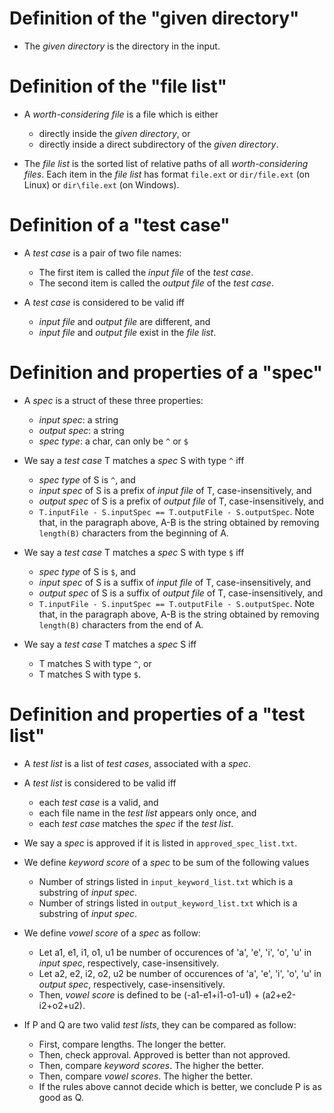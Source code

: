 # Definition of the "given directory"

- The _given directory_ is the directory in the input.

# Definition of the "file list"

- A _worth-considering file_ is a file which is either
  + directly inside the _given directory_, or
  + directly inside a direct subdirectory of the _given directory_.

- The _file list_ is the sorted list of relative paths of all _worth-considering files_. Each item in the _file list_ has format `file.ext` or `dir/file.ext` (on Linux) or `dir\file.ext` (on Windows).

# Definition of a "test case"

- A _test case_ is a pair of two file names:
  + The first item is called the _input file_ of the _test case_.
  + The second item is called the _output file_ of the _test case_.

- A _test case_ is considered to be valid iff
  + _input file_ and _output file_ are different, and
  + _input file_ and _output file_ exist in the _file list_.

# Definition and properties of a "spec"

- A _spec_ is a struct of these three properties:
  + _input spec_: a string
  + _output spec_: a string
  + _spec type_: a char, can only be `^` or `$`

- We say a _test case_ T matches a _spec_ S with type `^` iff
  + _spec type_ of S is `^`, and
  + _input spec_ of S is a prefix of _input file_ of T, case-insensitively, and
  + _output spec_ of S is a prefix of _output file_ of T, case-insensitively, and
  + `T.inputFile - S.inputSpec == T.outputFile - S.outputSpec`.
  Note that, in the paragraph above, A-B is the string obtained by removing `length(B)` characters from the beginning of A.

- We say a _test case_ T matches a _spec_ S with type `$` iff
  + _spec type_ of S is `$`, and
  + _input spec_ of S is a suffix of _input file_ of T, case-insensitively, and
  + _output spec_ of S is a suffix of _output file_ of T, case-insensitively, and
  + `T.inputFile - S.inputSpec == T.outputFile - S.outputSpec`.
  Note that, in the paragraph above, A-B is the string obtained by removing `length(B)` characters from the end of A.

- We say a _test case_ T matches a _spec_ S iff
  + T matches S with type `^`, or
  + T matches S with type `$`.

# Definition and properties of a "test list"

- A _test list_ is a list of _test cases_, associated with a _spec_.

- A _test list_ is considered to be valid iff
  + each _test case_ is a valid, and
  + each file name in the _test list_ appears only once, and
  + each _test case_ matches the _spec_ if the _test list_.

- We say a _spec_ is approved if it is listed in `approved_spec_list.txt`.

- We define _keyword score_ of a _spec_ to be sum of the following values
  + Number of strings listed in `input_keyword_list.txt` which is a substring of _input spec_.
  + Number of strings listed in `output_keyword_list.txt` which is a substring of _input spec_.

- We define _vowel score_ of a _spec_ as follow:
  + Let a1, e1, i1, o1, u1 be number of occurences of 'a', 'e', 'i', 'o', 'u' in _input spec_, respectively, case-insensitively.
  + Let a2, e2, i2, o2, u2 be number of occurences of 'a', 'e', 'i', 'o', 'u' in _output spec_, respectively, case-insensitively.
  + Then, _vowel score_ is defined to be (-a1-e1+i1-o1-u1) + (a2+e2-i2+o2+u2).

- If P and Q are two valid _test lists_, they can be compared as follow:
  + First, compare lengths. The longer the better.
  + Then, check approval. Approved is better than not approved.
  + Then, compare _keyword scores_. The higher the better.
  + Then, compare _vowel scores_. The higher the better.
  + If the rules above cannot decide which is better, we conclude P is as good as Q.

